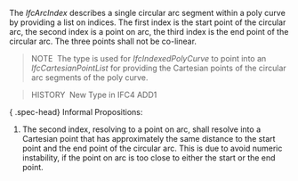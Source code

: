 ﻿The _IfcArcIndex_ describes a single circular arc segment within a poly curve by providing a list on indices. The first index is the start point of the circular arc, the second index is a point on arc, the third index is the end point of the circular arc. The three points shall not be co-linear.

> NOTE&nbsp; The type is used for _IfcIndexedPolyCurve_ to point into an _IfcCartesianPointList_ for providing the Cartesian points of the circular arc segments of the poly curve.

> HISTORY&nbsp; New Type in IFC4 ADD1

{ .spec-head}
Informal Propositions:

1. The second index, resolving to a point on arc, shall resolve into a Cartesian point that has approximately the same distance to the start point and the end point of the circular arc. This is due to avoid numeric instability, if the point on arc is too close to either the start or the end point.
